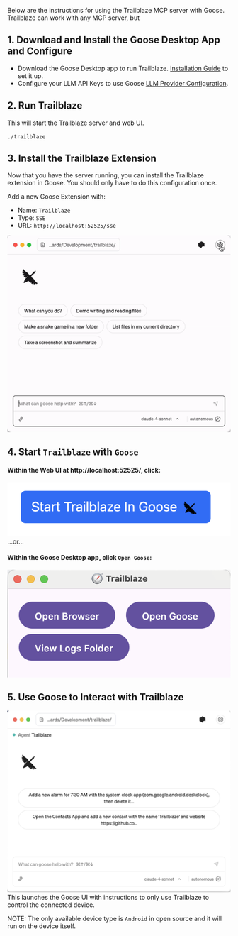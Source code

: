 Below are the instructions for using the Trailblaze MCP server with Goose.  Trailblaze can work with any MCP server, but 

## 1. Download and Install the Goose Desktop App and Configure
- Download the Goose Desktop app to run Trailblaze. [Installation Guide](https://block.github.io/goose/docs/getting-started/installation/) to set it up.
- Configure your LLM API Keys to use Goose [LLM Provider Configuration](https://block.github.io/goose/docs/getting-started/providers).

## 2. Run Trailblaze

This will start the Trailblaze server and web UI.

```shell
./trailblaze
```

## 3. Install the Trailblaze Extension

Now that you have the server running, you can install the Trailblaze extension in Goose.  You should only have to do this configuration once.

Add a new Goose Extension with:

- Name: `Trailblaze`
- Type: `SSE`
- URL: `http://localhost:52525/sse`

![trailblaze-goose-extension.gif](assets/images/trailblaze-goose-extension.gif)

## 4. Start `Trailblaze` with `Goose`

#### Within the Web UI at http://localhost:52525/, click:

![start-trailblaze-in-goose.png](assets/images/start-trailblaze-in-goose.png)
...or...

#### Within the Goose Desktop app, click `Open Goose`:

![desktop-open-goose.png](assets/images/desktop-open-goose.png)

## 5. Use Goose to Interact with Trailblaze

![goose-screenshot.png](assets/images/goose-screenshot.png)
This launches the Goose UI with instructions to only use Trailblaze to control the connected device.

NOTE: The only available device type is `Android` in open source and it will run on the device itself.
